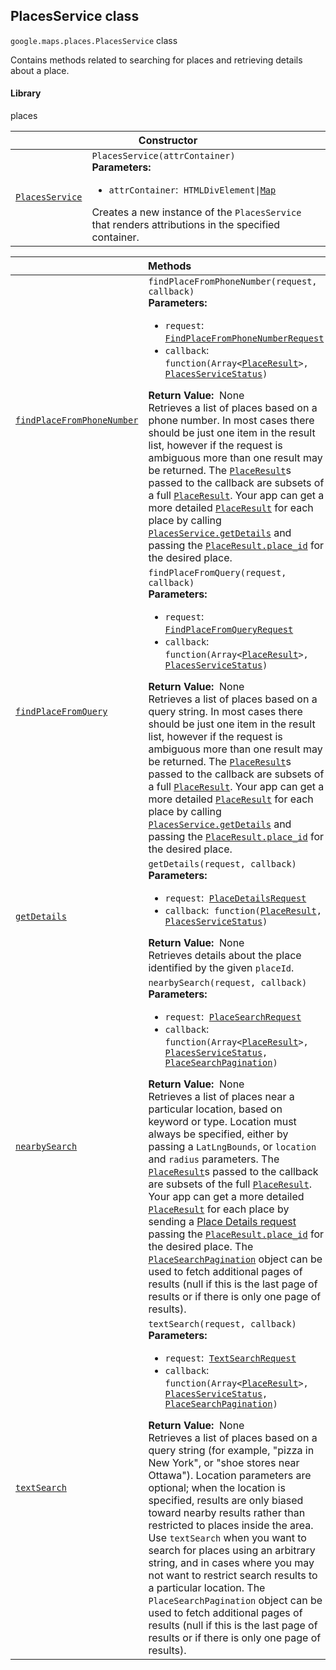 
<h2 id="PlacesService">PlacesService class</h2>
<p>
<code><span itemprop="path">google.maps.places</span>.<span itemprop="name">PlacesService</span></code>
class
</p>
<p>Contains methods related to searching for places and retrieving details about a place.</p>
<h4>Library</h4>
<p>places</p>
<div class="devsite-table-wrapper"><table class="constructors responsive" summary="class PlacesService - Constructor">
<thead>
<tr><th colspan="2" id="PlacesService.constructor">Constructor</th>
</tr></thead>
<tbody>
<tr>
<td><code><a class="secret-link" href="#PlacesService.constructor"><span>PlacesService</span></a></code></td>
<td><div><code>PlacesService(attrContainer)</code></div>
<div class="desc"><strong>Parameters:</strong>&nbsp; <ul>
<li><code>attrContainer</code>:&nbsp; <code>HTMLDivElement|<a href="Map.md">Map</a></code></li>
</ul></div>
<div class="desc">Creates a new instance of the <code>PlacesService</code> that renders attributions in the specified container.</div></td>
</tr>
</tbody>
</table></div>
<div class="devsite-table-wrapper"><table class="methods responsive" summary="class PlacesService - Methods">
<thead>
<tr><th colspan="2">Methods</th>
</tr></thead>
<tbody>
<tr id="PlacesService.findPlaceFromPhoneNumber">
<td itemprop="property"><code><a class="secret-link" href="#PlacesService.findPlaceFromPhoneNumber"><span>findPlaceFromPhoneNumber</span></a></code></td>
<td><div><code>findPlaceFromPhoneNumber(request, callback)</code></div>
<div class="desc"><strong>Parameters:</strong>&nbsp; <ul>
<li><code>request</code>:&nbsp; <code><a href="FindPlaceFromPhoneNumberRequest.md">FindPlaceFromPhoneNumberRequest</a></code></li>
<li><code>callback</code>:&nbsp; <code>function(Array&lt;<a href="PlaceResult.md">PlaceResult</a>&gt;, <a href="PlacesServiceStatus.md">PlacesServiceStatus</a>)</code></li>
</ul></div>
<div class="desc"><strong>Return Value:</strong>&nbsp; None</div>
<div class="desc">Retrieves a list of places based on a phone number. In most cases there should be just one item in the result list, however if the request is ambiguous more than one result may be returned. The <code><a href="PlaceResult.md">PlaceResult</a></code>s passed to the callback are subsets of a full <code><a href="PlaceResult.md">PlaceResult</a></code>. Your app can get a more detailed <code><a href="PlaceResult.md">PlaceResult</a></code> for each place by calling <code><a href="https://developers.google.com/maps/documentation/javascript/reference/3.33/places-service#PlacesService.getDetails">PlacesService.getDetails</a></code> and passing the <code><a href="https://developers.google.com/maps/documentation/javascript/reference/3.33/places-service#PlaceResult.place_id">PlaceResult.place_id</a></code> for the desired place.</div></td>
</tr>
<tr id="PlacesService.findPlaceFromQuery">
<td itemprop="property"><code><a class="secret-link" href="#PlacesService.findPlaceFromQuery"><span>findPlaceFromQuery</span></a></code></td>
<td><div><code>findPlaceFromQuery(request, callback)</code></div>
<div class="desc"><strong>Parameters:</strong>&nbsp; <ul>
<li><code>request</code>:&nbsp; <code><a href="FindPlaceFromQueryRequest.md">FindPlaceFromQueryRequest</a></code></li>
<li><code>callback</code>:&nbsp; <code>function(Array&lt;<a href="PlaceResult.md">PlaceResult</a>&gt;, <a href="PlacesServiceStatus.md">PlacesServiceStatus</a>)</code></li>
</ul></div>
<div class="desc"><strong>Return Value:</strong>&nbsp; None</div>
<div class="desc">Retrieves a list of places based on a query string. In most cases there should be just one item in the result list, however if the request is ambiguous more than one result may be returned. The <code><a href="PlaceResult.md">PlaceResult</a></code>s passed to the callback are subsets of a full <code><a href="PlaceResult.md">PlaceResult</a></code>. Your app can get a more detailed <code><a href="PlaceResult.md">PlaceResult</a></code> for each place by calling <code><a href="https://developers.google.com/maps/documentation/javascript/reference/3.33/places-service#PlacesService.getDetails">PlacesService.getDetails</a></code> and passing the <code><a href="https://developers.google.com/maps/documentation/javascript/reference/3.33/places-service#PlaceResult.place_id">PlaceResult.place_id</a></code> for the desired place.</div></td>
</tr>
<tr id="PlacesService.getDetails">
<td itemprop="property"><code><a class="secret-link" href="#PlacesService.getDetails"><span>getDetails</span></a></code></td>
<td><div><code>getDetails(request, callback)</code></div>
<div class="desc"><strong>Parameters:</strong>&nbsp; <ul>
<li><code>request</code>:&nbsp; <code><a href="PlaceDetailsRequest.md">PlaceDetailsRequest</a></code></li>
<li><code>callback</code>:&nbsp; <code>function(<a href="PlaceResult.md">PlaceResult</a>, <a href="PlacesServiceStatus.md">PlacesServiceStatus</a>)</code></li>
</ul></div>
<div class="desc"><strong>Return Value:</strong>&nbsp; None</div>
<div class="desc">Retrieves details about the place identified by the given <code>placeId</code>.</div></td>
</tr>
<tr id="PlacesService.nearbySearch">
<td itemprop="property"><code><a class="secret-link" href="#PlacesService.nearbySearch"><span>nearbySearch</span></a></code></td>
<td><div><code>nearbySearch(request, callback)</code></div>
<div class="desc"><strong>Parameters:</strong>&nbsp; <ul>
<li><code>request</code>:&nbsp; <code><a href="PlaceSearchRequest.md">PlaceSearchRequest</a></code></li>
<li><code>callback</code>:&nbsp; <code>function(Array&lt;<a href="PlaceResult.md">PlaceResult</a>&gt;, <a href="PlacesServiceStatus.md">PlacesServiceStatus</a>, <a href="PlaceSearchPagination.md">PlaceSearchPagination</a>)</code></li>
</ul></div>
<div class="desc"><strong>Return Value:</strong>&nbsp; None</div>
<div class="desc">Retrieves a list of places near a particular location, based on keyword or type. Location must always be specified, either by passing a <code>LatLngBounds</code>, or <code>location</code> and <code>radius</code> parameters. The <code><a href="PlaceResult.md">PlaceResult</a></code>s passed to the callback are subsets of the full <code><a href="PlaceResult.md">PlaceResult</a></code>. Your app can get a more detailed <code><a href="PlaceResult.md">PlaceResult</a></code> for each place by sending a <a href="https://developers.google.com/maps/documentation/javascript/places#place_details_requests">Place Details request</a> passing the <code><a href="https://developers.google.com/maps/documentation/javascript/reference/3.33/places-service#PlaceResult.place_id">PlaceResult.place_id</a></code> for the desired place. The <code><a href="PlaceSearchPagination.md">PlaceSearchPagination</a></code> object can be used to fetch additional pages of results (null if this is the last page of results or if there is only one page of results).</div></td>
</tr>
<tr id="PlacesService.textSearch">
<td itemprop="property"><code><a class="secret-link" href="#PlacesService.textSearch"><span>textSearch</span></a></code></td>
<td><div><code>textSearch(request, callback)</code></div>
<div class="desc"><strong>Parameters:</strong>&nbsp; <ul>
<li><code>request</code>:&nbsp; <code><a href="TextSearchRequest.md">TextSearchRequest</a></code></li>
<li><code>callback</code>:&nbsp; <code>function(Array&lt;<a href="PlaceResult.md">PlaceResult</a>&gt;, <a href="PlacesServiceStatus.md">PlacesServiceStatus</a>, <a href="PlaceSearchPagination.md">PlaceSearchPagination</a>)</code></li>
</ul></div>
<div class="desc"><strong>Return Value:</strong>&nbsp; None</div>
<div class="desc">Retrieves a list of places based on a query string (for example, "pizza in New York", or "shoe stores near Ottawa"). Location parameters are optional; when the location is specified, results are only biased toward nearby results rather than restricted to places inside the area. Use <code>textSearch</code> when you want to search for places using an arbitrary string, and in cases where you may not want to restrict search results to a particular location. The <code>PlaceSearchPagination</code> object can be used to fetch additional pages of results (null if this is the last page of results or if there is only one page of results).</div></td>
</tr>
</tbody>
</table></div>
